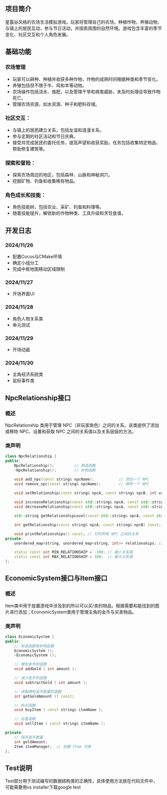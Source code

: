 ## 项目简介

星露谷风格的农场生活模拟游戏。玩家将管理自己的农场，种植作物，养殖动物，与镇上的居民互动，参与节日活动，并探索周围的自然环境。游戏包含丰富的季节变化、社区交互和个人角色发展。

## 基础功能

### 农场管理
- 玩家可以耕种、种植并收获多种作物，作物的成熟时间根据种类和季节变化。
- 养殖包括但不限于牛、鸡和羊等动物。
- 农场操作包括浇水、施肥，以及管理干旱和病害威胁，未及时处理会导致作物死亡。
- 管理农场资源，如水资源、种子和肥料存储。
### 社区交互：
- 与镇上的居民建立关系，包括友谊和浪漫关系。
- 参与定期的社区活动和节日庆典。
- 接受并完成居民的委托任务，提高声望和收获奖励，任务包括收集特定物品、帮助修复建筑等。
### 探索和冒险：
- 探索农场周边的地区，包括森林、山脉和神秘洞穴。
- 挖掘矿物、钓鱼和收集稀有物品。
### 角色成长和技能：
- 角色技能树，包括农业、采矿、钓鱼和料理等。
- 随着技能提升，解锁新的作物种类、工具升级和烹饪食谱。

## 开发日志

### 2024/11/26
* 配置Cocos与CMake环境
* 确定小组分工
* 完成中枢地图移动区域限制

### 2024/11/27
* 开场界面UI

### 2024/11/28
* 角色人物关系类
* 单元测试

### 2024/11/29
* 开场动画

### 2024/11/30
* 主角经济系统类
* 鼠标事件类

## NpcRelationship接口

### 概述
NpcRelationship 类用于管理 NPC（非玩家角色）之间的关系。该类提供了添加或移除 NPC、设置和获取 NPC 之间的关系值以及关系层级的方法。

### 类声明
```cpp
class NpcRelationship {  
public:  
    NpcRelationship();         // 构造函数  
    ~NpcRelationship();        // 析构函数  

    void add_npc(const string& npcName);           // 添加一个 NPC  
    void remove_npc(const string& npcName);        // 移除一个 NPC  

    void setRelationship(const string& npcA, const string& npcB, int value); // 设置两个 NPC 之间的关系值  
    
    void increaseRelationship(const std::string& npcA, const std::string& npcB, int amount); // 增加关系值  
    void decreaseRelationship(const std::string& npcA, const std::string& npcB, int amount); // 减少关系值  

    std::string getRelationshipLevel(const std::string& npcA, const std::string& npcB) const; // 获取 NPC 之间关系等级，此处分为四种，可用于设计与主角的交互行为  

    int getRelationship(const string& npcA, const string& npcB) const; // 获取 NPC 之间的关系值  

    void printRelationships() const; // 打印所有 NPC 之间的关系  
private:  
    unordered_map<string, unordered_map<string, int>> relationships; // 存储 NPC 之间的关系  

    static const int MIN_RELATIONSHIP = -100; // 最小关系值  
    static const int MAX_RELATIONSHIP = 100;  // 最大关系值  
};
```
## EconomicSystem接口与Item接口

### 概述
Item类中用于放置游戏中涉及到的所以可以买/卖的物品，根据需要和能找到的图片进行添加；EconomicSystem类用于管理主角的金币与买卖物品。

### 类声明
```cpp
class EconomicSystem {
public:
    // 构造函数和析构函数  
    EconomicSystem ();
    ~EconomicSystem ();

    // 增加金币的函数  
    void addGold ( int amount );

    // 减少金币的函数  
    void subtractGold ( int amount );

    // 读取拥有金币数量的函数  
    int getGoldAmount () const;

    // 购买函数  
    void buyItem ( const string& itemName );

    // 出售函数  
    void sellItem ( const string& itemName );

private:
    // 保存金币数量  
    int goldAmount;
    Item itemManager;  // 创建 Item 对象  
};
```

## Test说明

Test部分用于测试编写的数据结构类的正确性，具体使用方法放在代码文件中，可能需要用vs installer下载google test

